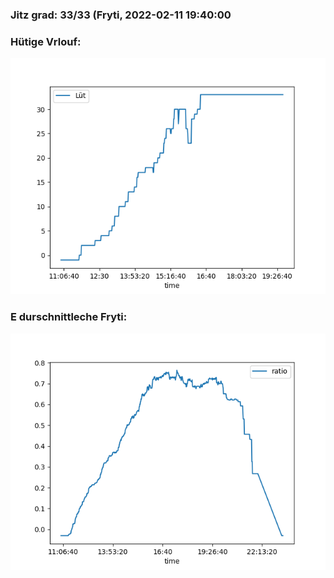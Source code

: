 ### Jitz grad: 33/33 (Fryti, 2022-02-11 19:40:00

### Hütige Vrlouf:
![Graph](Today.png)

### E durschnittleche Fryti:
![Graph](Fryti.png)